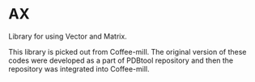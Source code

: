 AX
====

Library for using Vector and Matrix.

This library is picked out from Coffee-mill.
 The original version of these codes were developed as a part of PDBtool
 repository and then the repository was integrated into Coffee-mill.
